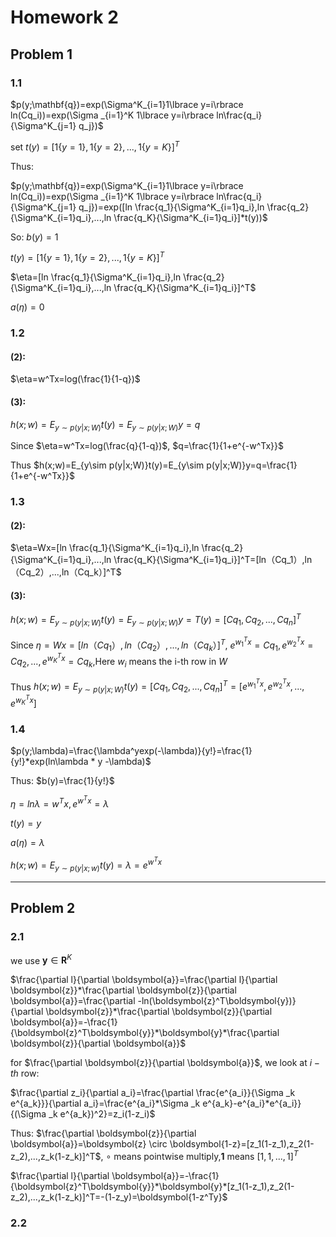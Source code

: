 # Homework 2

## Problem 1 
### 1.1 
$p(y;\mathbf{q})=exp(\Sigma^K_{i=1}1\lbrace y=i\rbrace ln(Cq_i))=exp(\Sigma _{i=1}^K 1\lbrace y=i\rbrace ln\frac{q_i}{\Sigma^K_{j=1} q_j})$

set $t(y)=[1\lbrace y=1\rbrace,1\lbrace y=2\rbrace,..., 1\lbrace y=K\rbrace]^T$

Thus:

$p(y;\mathbf{q})=exp(\Sigma^K_{i=1}1\lbrace y=i\rbrace ln(Cq_i))=exp(\Sigma _{i=1}^K 1\lbrace y=i\rbrace ln\frac{q_i}{\Sigma^K_{j=1} q_j})=exp([ln \frac{q_1}{\Sigma^K_{i=1}q_i},ln \frac{q_2}{\Sigma^K_{i=1}q_i},...,ln \frac{q_K}{\Sigma^K_{i=1}q_i}]*t(y))$


So:
$b(y)=1$

$t(y)=[1\lbrace y=1\rbrace,1\lbrace y=2\rbrace,..., 1\lbrace y=K\rbrace]^T$

$\eta=[ln \frac{q_1}{\Sigma^K_{i=1}q_i},ln \frac{q_2}{\Sigma^K_{i=1}q_i},...,ln \frac{q_K}{\Sigma^K_{i=1}q_i}]^T$

$a(\eta)=0$


### 1.2
#### (2):
$\eta=w^Tx=log(\frac{1}{1-q})$
#### (3):
$h(x;w)=E_{y\sim p(y|x;W)}t(y)=E_{y\sim p(y|x;W)}y=q$


Since $\eta=w^Tx=log(\frac{q}{1-q})$, $q=\frac{1}{1+e^{-w^Tx}}$

Thus $h(x;w)=E_{y\sim p(y|x;W)}t(y)=E_{y\sim p(y|x;W)}y=q=\frac{1}{1+e^{-w^Tx}}$


### 1.3
#### (2):
$\eta=Wx=[ln \frac{q_1}{\Sigma^K_{i=1}q_i},ln \frac{q_2}{\Sigma^K_{i=1}q_i},...,ln \frac{q_K}{\Sigma^K_{i=1}q_i}]^T=[ln（Cq_1）,ln（Cq_2）,...,ln（Cq_k）]^T$
#### (3):
$h(x;w)=E_{y\sim p(y|x;W)}t(y)=E_{y\sim p(y|x;W)}y=T(y)=[Cq_1,Cq_2,...,Cq_n]^T$


Since $\eta=Wx=[ln（Cq_1）,ln（Cq_2）,...,ln（Cq_k）]^T$, $e^{w_1^Tx}=Cq_1,e^{w_2^Tx}=Cq_2,...,e^{w_K^Tx}=Cq_k$,Here $w_i$ means the i-th row in $W$

Thus $h(x;w)=E_{y\sim p(y|x;W)}t(y)=[Cq_1,Cq_2,...,Cq_n]^T=[e^{w_1^Tx},e^{w_2^Tx},...,e^{w_K^Tx}]$


### 1.4
$p(y;\lambda)=\frac{\lambda^yexp(-\lambda)}{y!}=\frac{1}{y!}*exp(ln\lambda * y -\lambda)$

Thus:
$b(y)=\frac{1}{y!}$

$\eta =ln\lambda=w^Tx,e^{w^Tx}=\lambda$

$t(y)=y$

$a(\eta)=\lambda$

$h(x;w)=E_{y\sim p(y|x;w)}t(y)=\lambda=e^{w^Tx}$

---------------------------    
## Problem 2

### 2.1
we use $\boldsymbol{y} \in \mathbf{R}^K$

$\frac{\partial l}{\partial \boldsymbol{a}}=\frac{\partial l}{\partial \boldsymbol{z}}*\frac{\partial \boldsymbol{z}}{\partial \boldsymbol{a}}=\frac{\partial -ln(\boldsymbol{z}^T\boldsymbol{y})}{\partial \boldsymbol{z}}*\frac{\partial \boldsymbol{z}}{\partial \boldsymbol{a}}=-\frac{1}{\boldsymbol{z}^T\boldsymbol{y}}*\boldsymbol{y}*\frac{\partial \boldsymbol{z}}{\partial \boldsymbol{a}}$


 for $\frac{\partial \boldsymbol{z}}{\partial \boldsymbol{a}}$, we look at $i-th$ row:

 $\frac{\partial z_i}{\partial a_i}=\frac{\partial \frac{e^{a_i}}{\Sigma _k e^{a_k}}}{\partial a_i}=\frac{e^{a_i}*\Sigma _k e^{a_k}-e^{a_i}*e^{a_i}}{(\Sigma _k e^{a_k})^2}=z_i(1-z_i)$

 Thus:
 $\frac{\partial \boldsymbol{z}}{\partial \boldsymbol{a}}=\boldsymbol{z} \circ \boldsymbol{1-z}=[z_1(1-z_1),z_2(1-z_2),...,z_k(1-z_k)]^T$, $\circ$ means pointwise multiply,$\boldsymbol{1}$ means $[1,1,...,1]^T$

$\frac{\partial l}{\partial \boldsymbol{a}}=-\frac{1}{\boldsymbol{z}^T\boldsymbol{y}}*\boldsymbol{y}*[z_1(1-z_1),z_2(1-z_2),...,z_k(1-z_k)]^T=-(1-z_y)=\boldsymbol{1-z^Ty}$


### 2.2








